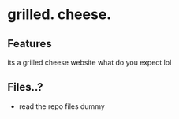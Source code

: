 # grilled. cheese.

<h2>Features</h2>
its a grilled cheese website what do you expect lol

<h2>Files..?</h2>
<ul>
  <li>read the repo files dummy</li>
</ul>
